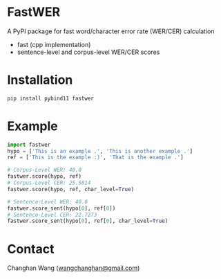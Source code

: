 FastWER
====

A PyPI package for fast word/character error rate (WER/CER) calculation
* fast (cpp implementation)
* sentence-level and corpus-level WER/CER scores


# Installation
```bash
pip install pybind11 fastwer
```

# Example
```python
import fastwer
hypo = ['This is an example .', 'This is another example .']
ref = ['This is the example :)', 'That is the example .']

# Corpus-Level WER: 40.0
fastwer.score(hypo, ref)
# Corpus-Level CER: 25.5814
fastwer.score(hypo, ref, char_level=True)

# Sentence-Level WER: 40.0
fastwer.score_sent(hypo[0], ref[0])
# Sentence-Level CER: 22.7273
fastwer.score_sent(hypo[0], ref[0], char_level=True)
```


# Contact
Changhan Wang (wangchanghan@gmail.com)
